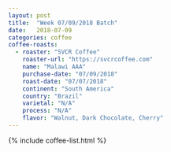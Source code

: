 ```yaml
---
layout: post
title:  "Week 07/09/2018 Batch"
date:   2018-07-09
categories: coffee
coffee-roasts:
  - roaster: "SVCR Coffee"
    roaster-url: "https://svcrcoffee.com"
    name: "Malawi AAA"
    purchase-date: "07/09/2018"
    roast-date: "07/07/2018"
    continent: "South America"
    country: "Brazil"
    varietal: "N/A"
    process: "N/A"
    flavor: "Walnut, Dark Chocolate, Cherry"
---
```


{% include coffee-list.html %}
